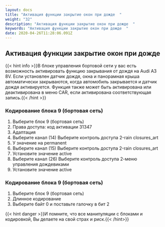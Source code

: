 ```yaml
---
layout: docs
title: "Активация функции закрытие окон при дожде  "
weight: "32"
description: "Активация функции закрытие окон при дожде  "
keywords: "Активация функции закрытие окон при дожде  "
date: 2020-04-26T11:28:06.091Z
---
```

## Активация функции закрытие окон при дожде

{{< hint info >}}В блоке управления бортовой сети у вас есть возможность активировать функцию закрывания от дождя на Audi A3 8V. Если установлен датчик дождя, окна и панорамная крыша автоматически закрываются, когда автомобиль закрывается и датчик дождя активируется. Функция также может быть активирована или деактивирована в меню CAR, если активирована соответствующая запись.{{< /hint >}}

### **Кодирование блока 9 (бортовая сеть)**

1. Выберите блок 9 (бортовая сеть)
2. Права доступа: код активации 31347
3. Адаптация
4. Выберите канал (14) Выберите контроль доступа 2-rain closures_art
5. У значение на permanent
6. Выберите канал (15) Выберите контроль доступа 2-rain closures_art
7. Установите значение active
8. Выберите канал (26) Выберите контроль доступа 2-меню управления дождевиками
9. Установите значение active



### **Кодирование блока 9 (бортовая сеть)**

1. Выберите блок 9 (бортовая сеть)
2. Длинное кодирование
3. Выберите байт 0 и поставьте галочку в бит 2

{{< hint danger >}}И помните, что все манипуляции с блоками и кодировкой, Вы делаете на свой страх и риск.{{< /hint>}}